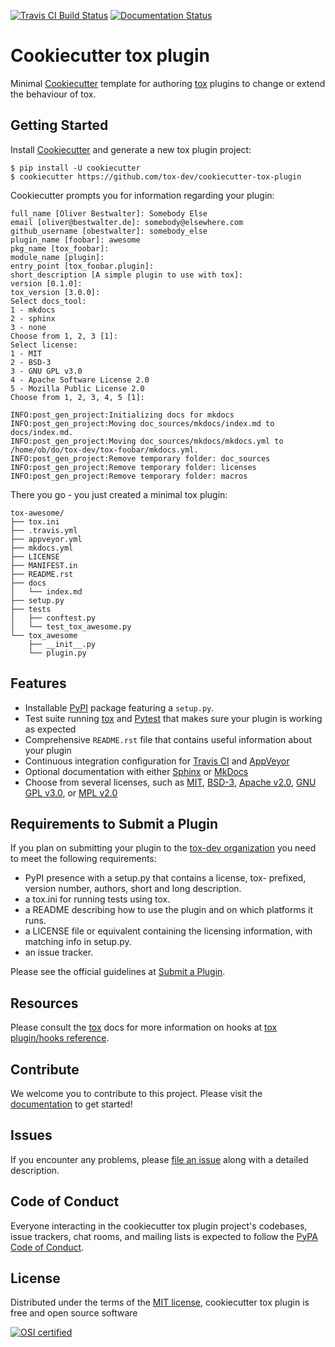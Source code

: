 [![Travis CI Build Status][travis_badge]][travis] [![Documentation Status][docs_badge]][documentation]

# Cookiecutter tox plugin

Minimal [Cookiecutter] template for authoring [tox] plugins to change or extend the behaviour of tox.

## Getting Started

Install [Cookiecutter] and generate a new tox plugin project:

```no-highlight
$ pip install -U cookiecutter
$ cookiecutter https://github.com/tox-dev/cookiecutter-tox-plugin
```

Cookiecutter prompts you for information regarding your plugin:

```no-highlight
full_name [Oliver Bestwalter]: Somebody Else
email [oliver@bestwalter.de]: somebody@elsewhere.com
github_username [obestwalter]: somebody_else
plugin_name [foobar]: awesome
pkg_name [tox_foobar]:
module_name [plugin]:
entry_point [tox_foobar.plugin]:
short_description [A simple plugin to use with tox]:
version [0.1.0]:
tox_version [3.0.0]:
Select docs_tool:
1 - mkdocs
2 - sphinx
3 - none
Choose from 1, 2, 3 [1]:
Select license:
1 - MIT
2 - BSD-3
3 - GNU GPL v3.0
4 - Apache Software License 2.0
5 - Mozilla Public License 2.0
Choose from 1, 2, 3, 4, 5 [1]:

INFO:post_gen_project:Initializing docs for mkdocs
INFO:post_gen_project:Moving doc_sources/mkdocs/index.md to docs/index.md.
INFO:post_gen_project:Moving doc_sources/mkdocs/mkdocs.yml to /home/ob/do/tox-dev/tox-foobar/mkdocs.yml.
INFO:post_gen_project:Remove temporary folder: doc_sources
INFO:post_gen_project:Remove temporary folder: licenses
INFO:post_gen_project:Remove temporary folder: macros
```

There you go - you just created a minimal tox plugin:

```no-highlight
tox-awesome/
├── tox.ini
├── .travis.yml
├── appveyor.yml
├── mkdocs.yml
├── LICENSE
├── MANIFEST.in
├── README.rst
├── docs
│   └── index.md
├── setup.py
├── tests
│   ├── conftest.py
│   └── test_tox_awesome.py
└── tox_awesome
    ├── __init__.py
    └── plugin.py
```

## Features

- Installable [PyPI] package featuring a `setup.py`.
- Test suite running [tox] and [Pytest] that makes sure your plugin is working as expected
- Comprehensive `README.rst` file that contains useful information about your
  plugin
- Continuous integration configuration for [Travis CI] and [AppVeyor]
- Optional documentation with either [Sphinx] or [MkDocs]
- Choose from several licenses, such as [MIT], [BSD-3], [Apache v2.0], [GNU GPL v3.0], or [MPL v2.0]

## Requirements to Submit a Plugin

If you plan on submitting your plugin to the [tox-dev organization] you need
to meet the following requirements:

-   PyPI presence with a setup.py that contains a license, tox-
    prefixed, version number, authors, short and long description.
-   a tox.ini for running tests using tox.
-   a README describing how to use the plugin and on which platforms
    it runs.
-   a LICENSE file or equivalent containing the licensing information,
    with matching info in setup.py.
-   an issue tracker.

Please see the official guidelines at [Submit a Plugin].

## Resources

Please consult the [tox] docs for more information on hooks at
[tox plugin/hooks reference].

## Contribute

We welcome you to contribute to this project. Please visit the
[documentation] to get started!

## Issues

If you encounter any problems, please [file an issue] along with a
detailed description.

## Code of Conduct

Everyone interacting in the cookiecutter tox plugin project's codebases,
issue trackers, chat rooms, and mailing lists is expected to follow the [PyPA
Code of Conduct].

## License

Distributed under the terms of the [MIT license], cookiecutter tox
plugin is free and open source software

[![OSI certified][osi_certified]][OSI]


  [tox-dev organization]: https://github.com/tox-dev/
  [travis_badge]: https://travis-ci.org/tox-dev/cookiecutter-tox-plugin.svg?branch=master
  [travis]: https://travis-ci.org/tox-dev/cookiecutter-tox-plugin (See Build Status on Travis CI)
  [docs_badge]: https://readthedocs.org/projects/cookiecutter-tox-plugin/badge/?version=latest
  [documentation]: https://cookiecutter-tox-plugin.readthedocs.io/en/latest/ (Documentation)
  [Cookiecutter]: https://github.com/audreyr/cookiecutter
  [Pytest]: https://github.com/tox-dev/pytest
  [PyPI]: https://pypi.org
  [tox]: https://tox.readthedocs.io/en/latest/
  [Submit a Plugin]: https://github.com/tox-dev/tox/blob/master/CONTRIBUTING.rst
  [tox plugin/hooks reference]: http://tox.readthedocs.io/en/latest/plugins.html
  [MIT license]: http://opensource.org/licenses/MIT
  [file an issue]: https://github.com/tox-dev/cookiecutter-tox-plugin/issues
  [Sphinx]: http://sphinx-doc.org/
  [MkDocs]: http://www.mkdocs.org/
  [MIT]: http://opensource.org/licenses/MIT
  [MPL v2.0]: https://www.mozilla.org/media/MPL/2.0/index.txt
  [BSD-3]: http://opensource.org/licenses/BSD-3-Clause
  [GNU GPL v3.0]: http://www.gnu.org/licenses/gpl-3.0.txt
  [Apache v2.0]: http://www.apache.org/licenses/LICENSE-2.0
  [Travis CI]: https://travis-ci.com/
  [AppVeyor]: http://www.appveyor.com/
  [PyPA Code of Conduct]: https://www.pypa.io/en/latest/code-of-conduct/
  [Shortbread]: https://github.com/audreyr/cookiecutter/releases/tag/1.4.0
  [osi_certified]: https://opensource.org/trademarks/osi-certified/web/osi-certified-120x100.png
  [OSI]: https://opensource.org/
